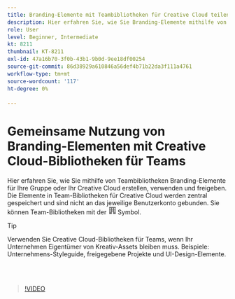 ```yaml
---
title: Branding-Elemente mit Teambibliotheken für Creative Cloud teilen
description: Hier erfahren Sie, wie Sie Branding-Elemente mithilfe von Teambibliotheken für Creative Cloud für Ihre Gruppe oder Ihr Team erstellen, verwenden und freigeben.
role: User
level: Beginner, Intermediate
kt: 8211
thumbnail: KT-8211
exl-id: 47a16b70-3f0b-43b1-9b0d-9ee18df00254
source-git-commit: 86d38929a610846a56def4b71b22da3f111a4761
workflow-type: tm+mt
source-wordcount: '117'
ht-degree: 0%

---
```


# Gemeinsame Nutzung von Branding-Elementen mit Creative Cloud-Bibliotheken für Teams

Hier erfahren Sie, wie Sie mithilfe von Teambibliotheken Branding-Elemente für Ihre Gruppe oder Ihr Creative Cloud erstellen, verwenden und freigeben. Die Elemente in Team-Bibliotheken für Creative Cloud werden zentral gespeichert und sind nicht an das jeweilige Benutzerkonto gebunden. Sie können Team-Bibliotheken mit der ![Baubild](assets/Smock_Building_18_N.png) Symbol.

>[!TIP]
>
>Verwenden Sie Creative Cloud-Bibliotheken für Teams, wenn Ihr Unternehmen Eigentümer von Kreativ-Assets bleiben muss. Beispiele: Unternehmens-Styleguide, freigegebene Projekte und UI-Design-Elemente.

<br> 

>[!VIDEO](https://video.tv.adobe.com/v/335333?hidetitle=true)
